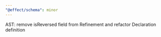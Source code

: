```yaml
---
"@effect/schema": minor
---
```


AST: remove isReversed field from Refinement and refactor Declaration definition
